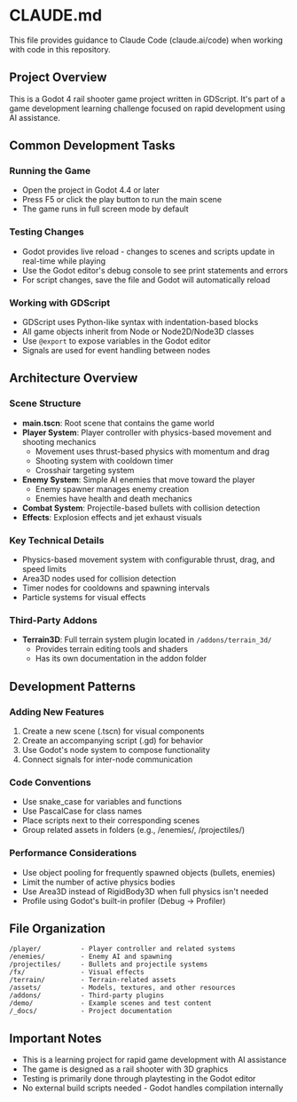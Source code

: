 # CLAUDE.md

This file provides guidance to Claude Code (claude.ai/code) when working with code in this repository.

## Project Overview

This is a Godot 4 rail shooter game project written in GDScript. It's part of a game development learning challenge focused on rapid development using AI assistance.

## Common Development Tasks

### Running the Game
- Open the project in Godot 4.4 or later
- Press F5 or click the play button to run the main scene
- The game runs in full screen mode by default

### Testing Changes
- Godot provides live reload - changes to scenes and scripts update in real-time while playing
- Use the Godot editor's debug console to see print statements and errors
- For script changes, save the file and Godot will automatically reload

### Working with GDScript
- GDScript uses Python-like syntax with indentation-based blocks
- All game objects inherit from Node or Node2D/Node3D classes
- Use `@export` to expose variables in the Godot editor
- Signals are used for event handling between nodes

## Architecture Overview

### Scene Structure
- **main.tscn**: Root scene that contains the game world
- **Player System**: Player controller with physics-based movement and shooting mechanics
  - Movement uses thrust-based physics with momentum and drag
  - Shooting system with cooldown timer
  - Crosshair targeting system
- **Enemy System**: Simple AI enemies that move toward the player
  - Enemy spawner manages enemy creation
  - Enemies have health and death mechanics
- **Combat System**: Projectile-based bullets with collision detection
- **Effects**: Explosion effects and jet exhaust visuals

### Key Technical Details
- Physics-based movement system with configurable thrust, drag, and speed limits
- Area3D nodes used for collision detection
- Timer nodes for cooldowns and spawning intervals
- Particle systems for visual effects

### Third-Party Addons
- **Terrain3D**: Full terrain system plugin located in `/addons/terrain_3d/`
  - Provides terrain editing tools and shaders
  - Has its own documentation in the addon folder

## Development Patterns

### Adding New Features
1. Create a new scene (.tscn) for visual components
2. Create an accompanying script (.gd) for behavior
3. Use Godot's node system to compose functionality
4. Connect signals for inter-node communication

### Code Conventions
- Use snake_case for variables and functions
- Use PascalCase for class names
- Place scripts next to their corresponding scenes
- Group related assets in folders (e.g., /enemies/, /projectiles/)

### Performance Considerations
- Use object pooling for frequently spawned objects (bullets, enemies)
- Limit the number of active physics bodies
- Use Area3D instead of RigidBody3D when full physics isn't needed
- Profile using Godot's built-in profiler (Debug → Profiler)

## File Organization
```
/player/          - Player controller and related systems
/enemies/         - Enemy AI and spawning
/projectiles/     - Bullets and projectile systems
/fx/              - Visual effects
/terrain/         - Terrain-related assets
/assets/          - Models, textures, and other resources
/addons/          - Third-party plugins
/demo/            - Example scenes and test content
/_docs/           - Project documentation
```

## Important Notes
- This is a learning project for rapid game development with AI assistance
- The game is designed as a rail shooter with 3D graphics
- Testing is primarily done through playtesting in the Godot editor
- No external build scripts needed - Godot handles compilation internally